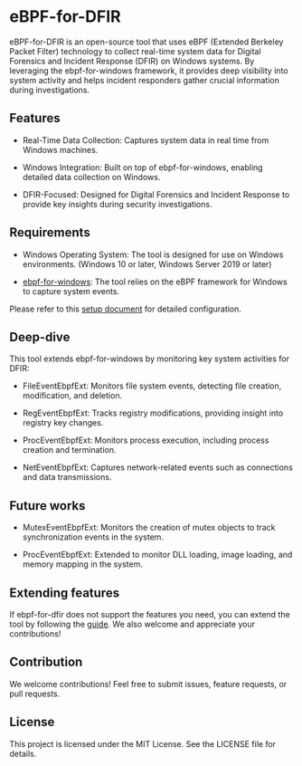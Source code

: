 # eBPF-for-DFIR

eBPF-for-DFIR is an open-source tool that uses eBPF (Extended Berkeley Packet Filter) technology to collect real-time system data for Digital Forensics and Incident Response (DFIR) on Windows systems. By leveraging the ebpf-for-windows framework, it provides deep visibility into system activity and helps incident responders gather crucial information during investigations.

## Features
* Real-Time Data Collection: Captures system data in real time from Windows machines.

* Windows Integration: Built on top of ebpf-for-windows, enabling detailed data collection on Windows.

* DFIR-Focused: Designed for Digital Forensics and Incident Response to provide key insights during security investigations.

## Requirements
* Windows Operating System: The tool is designed for use on Windows environments. (Windows 10 or later, Windows Server 2019 or later)

* [ebpf-for-windows](https://github.com/microsoft/ebpf-for-windows): The tool relies on the eBPF framework for Windows to capture system events.

Please refer to this [setup document](docs/setup.md) for detailed configuration.


## Deep-dive
This tool extends ebpf-for-windows by monitoring key system activities for DFIR:

* FileEventEbpfExt: Monitors file system events, detecting file creation, modification, and deletion.

* RegEventEbpfExt: Tracks registry modifications, providing insight into registry key changes.

* ProcEventEbpfExt: Monitors process execution, including process creation and termination.

* NetEventEbpfExt: Captures network-related events such as connections and data transmissions.

## Future works
* MutexEventEbpfExt: Monitors the creation of mutex objects to track synchronization events in the system.

* ProcEventEbpfExt: Extended to monitor DLL loading, image loading, and memory mapping in the system.

## Extending features
If ebpf-for-dfir does not support the features you need, you can extend the tool by following the [guide](docs/extension.md). We also welcome and appreciate your contributions!

## Contribution
We welcome contributions! Feel free to submit issues, feature requests, or pull requests.

## License
This project is licensed under the MIT License. See the LICENSE file for details.
